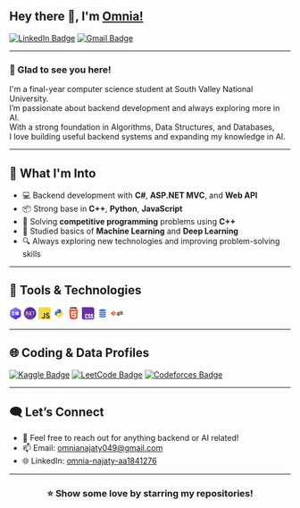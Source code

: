 ## Hey there 👋, I'm [Omnia!](https://github.com/omniaa12)

[![LinkedIn Badge](https://img.shields.io/badge/-omnia--najaty-blue?style=flat-square&logo=Linkedin&logoColor=white)](https://linkedin.com/in/omnia-najaty-aa1841276/)
[![Gmail Badge](https://img.shields.io/badge/-omnia.najaty@gmail.com-c14438?style=flat-square&logo=Gmail&logoColor=white)](mailto:omnia.najaty@gmail.com)

---

### 👋 Glad to see you here!  

I'm a final-year computer science student at South Valley National University.  
I’m passionate about backend development and always exploring more in AI.  
With a strong foundation in Algorithms, Data Structures, and Databases,  
I love building useful backend systems and expanding my knowledge in AI.

---

## 🧠 What I'm Into

- 💻 Backend development with **C#**, **ASP.NET MVC**, and **Web API**  
- 📦 Strong base in **C++**, **Python**, **JavaScript**  
- 🧩 Solving **competitive programming** problems using **C++**  
- 🧠 Studied basics of **Machine Learning** and **Deep Learning**  
- 🔍 Always exploring new technologies and improving problem-solving skills  

---

## 🔧 Tools & Technologies

<code><img height="22" src="https://raw.githubusercontent.com/github/explore/main/topics/csharp/csharp.png" alt="csharp"></code>
<code><img height="22" src="https://raw.githubusercontent.com/github/explore/main/topics/dotnet/dotnet.png" alt=".NET"></code>
<code><img height="22" src="https://raw.githubusercontent.com/github/explore/main/topics/javascript/javascript.png" alt="js"></code>
<code><img height="22" src="https://raw.githubusercontent.com/github/explore/main/topics/python/python.png" alt="python"></code>
<code><img height="22" src="https://raw.githubusercontent.com/github/explore/main/topics/html/html.png" alt="html"></code>
<code><img height="22" src="https://raw.githubusercontent.com/github/explore/main/topics/css/css.png" alt="css"></code>
<code><img height="22" src="https://raw.githubusercontent.com/github/explore/main/topics/sql/sql.png" alt="sql"></code>
<code><img height="22" src="https://raw.githubusercontent.com/github/explore/main/topics/git/git.png" alt="git"></code>

---

## 🌐 Coding & Data Profiles

[![Kaggle Badge](https://img.shields.io/badge/-Kaggle-20BEFF?style=flat-square&logo=Kaggle&logoColor=white)](https://www.kaggle.com/omnianajaty)
[![LeetCode Badge](https://img.shields.io/badge/-LeetCode-FFA116?style=flat-square&logo=LeetCode&logoColor=white)](https://leetcode.com/u/omnian/)
[![Codeforces Badge](https://img.shields.io/badge/-Codeforces-1f8acb?style=flat-square&logo=Codeforces&logoColor=white)](https://codeforces.com/profile/omnia_n123)

---

## 🗨️ Let’s Connect

- 💬 Feel free to reach out for anything backend or AI related!
- 📫 Email: [omnianajaty049@gmail.com](mailto:omnianajaty049@gmail.com)
- 🌐 LinkedIn: [omnia-najaty-aa1841276](https://linkedin.com/in/omnia-najaty-aa1841276)

---

<div align="center">

### ⭐ Show some love by starring my repositories!

</div>

